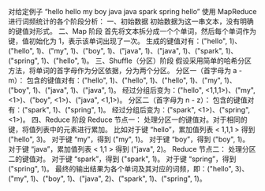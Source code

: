 对给定例子 “hello hello my boy java java spark spring hello” 使用 MapReduce 进行词频统计的各个阶段分析：
一、初始数据
初始数据为这一串文本，没有明确的键值对形式。
二、Map 阶段
首先将文本拆分成一个个单词，然后每个单词作为键，值初始化为 1，表示该单词出现了一次。
生成的键值对有：("hello", 1)、("hello", 1)、("my", 1)、("boy", 1)、("java", 1)、("java", 1)、("spark", 1)、("spring", 1)、("hello", 1)。
三、Shuffle（分区）阶段
假设采用简单的哈希分区方法，将单词的首字母作为分区依据，分为两个分区。
分区一（首字母为 a - m）：
包含的键值对有：("hello", 1)、("hello", 1)、("hello", 1)、("my", 1)、("boy", 1)、("java", 1)、("java", 1)。
经过分组后变为：("hello", <1,1,1>)、("my", <1>)、("boy", <1>)、("java", <1,1>)。
分区二（首字母为 n - z）：
包含的键值对有：("spark", 1)、("spring", 1)。
经过分组后变为：("spark", <1>)、("spring", <1>)。
四、Reduce 阶段
Reduce 节点一：
处理分区一的键值对。对于相同的键，将值列表中的元素进行累加。
比如对于键 “hello”，累加值列表 < 1,1,1 > 得到 ("hello", 3)。
对于键 “my”，得到 ("my", 1)。
对于键 “boy”，得到 ("boy", 1)。
对于键 “java”，累加值列表 < 1,1 > 得到 ("java", 2)。
Reduce 节点二：
处理分区二的键值对。
对于键 “spark”，得到 ("spark", 1)。
对于键 “spring”，得到 ("spring", 1)。
最终的输出结果为各个单词及其对应的词频，即：("hello", 3)、("my", 1)、("boy", 1)、("java", 2)、("spark", 1)、("spring", 1)。